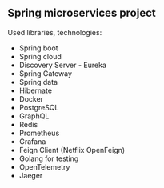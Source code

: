 ## **Spring microservices project**

Used libraries, technologies:
- Spring boot
- Spring cloud
- Discovery Server - Eureka
- Spring Gateway
- Spring data
- Hibernate
- Docker
- PostgreSQL
- GraphQL
- Redis
- Prometheus
- Grafana
- Feign Client (Netflix OpenFeign)
- Golang for testing
- OpenTelemetry
- Jaeger

